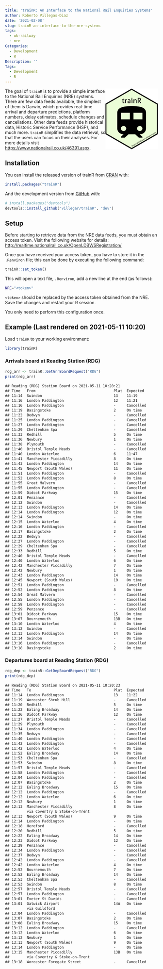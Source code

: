 ```yaml
---
title: 'trainR: An Interface to the National Rail Enquiries Systems'
author: Roberto Villegas-Diaz
date: '2021-02-08'
slug: trainR-an-interface-to-the-nre-systems
tags:
  - uk-railway
  - nre
Categories:
  - Development
  - R
Description: ''
Tags:
  - Development
  - R
---
```


<img src="https://raw.githubusercontent.com/villegar/trainR/main/inst/images/logo.png" alt="logo" align="right" height=200px/>

The goal of `trainR` is to provide a simple interface to the 
National Rail Enquiries (NRE) systems. There are few data feeds 
available, the simplest of them is Darwin, which provides real-time 
arrival and departure predictions, platform numbers, delay estimates, 
schedule changes and cancellations. Other data feeds provide historical 
data, Historic Service Performance (HSP), and much more. `trainR` 
simplifies the data retrieval, so that the users can focus on their 
analyses. For more details visit 
https://www.nationalrail.co.uk/46391.aspx.

## Installation

You can install the released version of trainR from [CRAN](https://CRAN.R-project.org) with:

``` r
install.packages("trainR")
```

And the development version from [GitHub](https://github.com/) with:

``` r
# install.packages("devtools")
devtools::install_github("villegar/trainR", "dev")
```

## Setup
Before starting to retrieve data from the NRE data feeds, you must obtain an access token. 
Visit the following website for details: http://realtime.nationalrail.co.uk/OpenLDBWSRegistration/

Once you have received your access token, you have to store it in the `.Renviron` file; this can be 
done by executing the following command:


```r
trainR::set_token()
```

This will open a text file, `.Renviron`, add a new line at the end (as follows):

```bash
NRE="<token>"
```

`<token>` should be replaced by the access token obtained from the NRE. Save the changes and restart 
your R session.

You only need to perform this configuration once.

## Example (Last rendered on 2021-05-11 10:20)

Load `trainR` to your working environment:

```r
library(trainR)
```

### Arrivals board at Reading Station (RDG)


```r
rdg_arr <- trainR::GetArrBoardRequest("RDG")
print(rdg_arr)
```

```
## Reading (RDG) Station Board on 2021-05-11 10:20:21
## Time   From                                    Plat  Expected
## 11:14  Swindon                                 13    11:19
## 11:16  London Paddington                       12    11:21
## 11:16  London Paddington                       -     Cancelled
## 11:19  Basingstoke                             2     On time
## 11:22  Bedwyn                                  -     Cancelled
## 11:25  London Paddington                       -     Cancelled
## 11:27  London Paddington                       -     Cancelled
## 11:29  Cheltenham Spa                          -     Cancelled
## 11:33  Redhill                                 5     On time
## 11:36  Newbury                                 1     On time
## 11:38  Plymouth                                -     Cancelled
## 11:40  Bristol Temple Meads                    -     Cancelled
## 11:40  London Waterloo                         6     11:47
## 11:41  Manchester Piccadilly                   8     On time
## 11:43  London Paddington                       14    On time
## 11:45  Newport (South Wales)                   11    On time
## 11:51  London Paddington                       -     Cancelled
## 11:52  London Paddington                       8     On time
## 11:55  Great Malvern                           -     Cancelled
## 11:55  London Paddington                       -     Cancelled
## 11:59  Didcot Parkway                          15    On time
## 12:01  Penzance                                -     Cancelled
## 12:12  Swindon                                 -     Cancelled
## 12:13  London Paddington                       14    On time
## 12:14  London Paddington                       12    On time
## 12:14  Swindon                                 -     On time
## 12:15  London Waterloo                         4     On time
## 12:16  London Paddington                       -     Cancelled
## 12:17  Basingstoke                             2     On time
## 12:22  Bedwyn                                  -     Cancelled
## 12:27  London Paddington                       -     Cancelled
## 12:29  Cheltenham Spa                          -     Cancelled
## 12:33  Redhill                                 5     On time
## 12:40  Bristol Temple Meads                    -     Cancelled
## 12:40  London Waterloo                         6     On time
## 12:42  Manchester Piccadilly                   7     On time
## 12:42  Newbury                                 1     On time
## 12:43  London Paddington                       14    On time
## 12:45  Newport (South Wales)                   10    On time
## 12:51  London Paddington                       -     Cancelled
## 12:52  London Paddington                       8     On time
## 12:54  Great Malvern                           -     Cancelled
## 12:55  London Paddington                       -     Cancelled
## 12:58  London Paddington                       -     Cancelled
## 12:59  Penzance                                -     Cancelled
## 13:01  Didcot Parkway                          15    On time
## 13:07  Bournemouth                             13B   On time
## 13:10  London Waterloo                         4     On time
## 13:12  Swindon                                 -     Cancelled
## 13:13  London Paddington                       14    On time
## 13:14  Swindon                                 -     On time
## 13:16  London Paddington                       -     Cancelled
## 13:18  Basingstoke                             2     On time
```

### Departures board at Reading Station (RDG)


```r
rdg_dep <- trainR::GetDepBoardRequest("RDG")
print(rdg_dep)
```

```
## Reading (RDG) Station Board on 2021-05-11 10:20:23
## Time   To                                      Plat  Expected
## 11:14  London Paddington                       13    11:22
## 11:19  Worcester Shrub Hill                    -     Cancelled
## 11:20  Redhill                                 5     On time
## 11:22  Ealing Broadway                         14    On time
## 11:26  Didcot Parkway                          12    On time
## 11:27  Bristol Temple Meads                    -     Cancelled
## 11:29  Plymouth                                -     Cancelled
## 11:34  London Paddington                       -     Cancelled
## 11:35  Bedwyn                                  -     Cancelled
## 11:40  London Paddington                       -     Cancelled
## 11:42  London Paddington                       -     Cancelled
## 11:42  London Waterloo                         4     On time
## 11:52  Ealing Broadway                         14    On time
## 11:53  Cheltenham Spa                          -     Cancelled
## 11:53  Swindon                                 8     On time
## 11:57  Bristol Temple Meads                    -     Cancelled
## 11:58  London Paddington                       -     Cancelled
## 12:04  London Paddington                       -     Cancelled
## 12:07  Basingstoke                             2     On time
## 12:12  Ealing Broadway                         15    On time
## 12:12  London Paddington                       -     Cancelled
## 12:12  London Waterloo                         6     On time
## 12:12  Newbury                                 1     On time
## 12:13  Manchester Piccadilly                   8     On time
##        via Coventry & Stoke-on-Trent           
## 12:13  Newport (South Wales)                   9     On time
## 12:14  London Paddington                       -     On time
## 12:18  Hereford                                -     Cancelled
## 12:20  Redhill                                 5     On time
## 12:22  Ealing Broadway                         14    On time
## 12:23  Didcot Parkway                          12    On time
## 12:29  Penzance                                -     Cancelled
## 12:34  London Paddington                       -     Cancelled
## 12:37  Bedwyn                                  -     Cancelled
## 12:42  London Paddington                       -     Cancelled
## 12:42  London Waterloo                         4     On time
## 12:52  Bournemouth                             7     On time
## 12:52  Ealing Broadway                         14    On time
## 12:53  Cheltenham Spa                          -     Cancelled
## 12:53  Swindon                                 8     On time
## 12:57  Bristol Temple Meads                    -     Cancelled
## 12:57  London Paddington                       -     Cancelled
## 13:01  Exeter St Davids                        -     Cancelled
## 13:01  Gatwick Airport                         14A   On time
##        via Guildford                           
## 13:04  London Paddington                       -     Cancelled
## 13:07  Basingstoke                             2     On time
## 13:08  Ealing Broadway                         15    On time
## 13:12  London Paddington                       -     Cancelled
## 13:12  London Waterloo                         6     On time
## 13:12  Newbury                                 1     On time
## 13:13  Newport (South Wales)                   9     On time
## 13:14  London Paddington                       -     On time
## 13:15  Manchester Piccadilly                   13B   On time
##        via Coventry & Stoke-on-Trent           
## 13:18  Worcester Foregate Street               -     Cancelled
```
